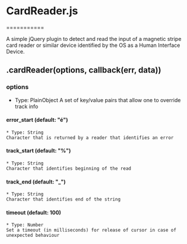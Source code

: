 # CardReader.js
===========

A simple jQuery plugin to detect and read the input of a magnetic stripe
card reader or similar device identified by the OS as a Human Interface Device.

## .cardReader(options, callback(err, data))
### options
* Type: PlainObject
A set of key/value pairs that allow one to override track info
#### error_start (default: "é")
	* Type: String
	Character that is returned by a reader that identifies an error
#### track_start (default: "%")
	* Type: String
	Character that identifies beginning of the read
#### track_end (default: "_")
	* Type: String
	Character that identifies end of the string
#### timeout (default: 100)
	* Type: Number
	Set a timeout (in milliseconds) for release of cursor in case of unexpected behaviour
